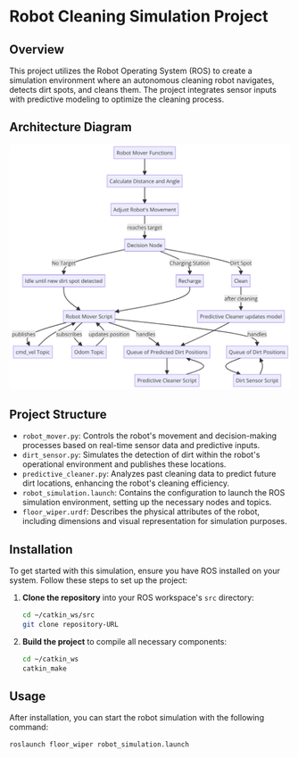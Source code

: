 # Robot Cleaning Simulation Project

## Overview
This project utilizes the Robot Operating System (ROS) to create a simulation environment where an autonomous cleaning robot navigates, detects dirt spots, and cleans them. The project integrates sensor inputs with predictive modeling to optimize the cleaning process.
## Architecture Diagram
![Floor Wiper Diagram](https://github.com/seifelkholy98/floor_wiper/blob/main/flowchart.png)

## Project Structure
- `robot_mover.py`: Controls the robot's movement and decision-making processes based on real-time sensor data and predictive inputs.
- `dirt_sensor.py`: Simulates the detection of dirt within the robot's operational environment and publishes these locations.
- `predictive_cleaner.py`: Analyzes past cleaning data to predict future dirt locations, enhancing the robot's cleaning efficiency.
- `robot_simulation.launch`: Contains the configuration to launch the ROS simulation environment, setting up the necessary nodes and topics.
- `floor_wiper.urdf`: Describes the physical attributes of the robot, including dimensions and visual representation for simulation purposes.

## Installation
To get started with this simulation, ensure you have ROS installed on your system. Follow these steps to set up the project:

1. **Clone the repository** into your ROS workspace's `src` directory:
    ```bash
    cd ~/catkin_ws/src
    git clone repository-URL
    ```
2. **Build the project** to compile all necessary components:
    ```bash
    cd ~/catkin_ws
    catkin_make
    ```

## Usage
After installation, you can start the robot simulation with the following command:
```bash
roslaunch floor_wiper robot_simulation.launch
